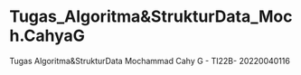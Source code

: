 # Tugas_Algoritma&StrukturData_Moch.CahyaG
Tugas Algoritma&StrukturData Mochammad Cahy G - TI22B- 20220040116
